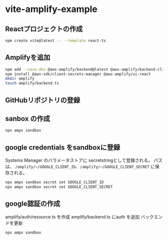 # vite-amplify-example

## Reactプロジェクトの作成

```bash
npm create vite@latest -- --template react-ts
```

## Amplifyを追加

```bash
npm add --save-dev @aws-amplify/backend@latest @aws-amplify/backend-cli@latest
npm install @aws-sdk/client-secrets-manager @aws-amplify/ui-react
mkdir amplify
touch amplify/backend.ts
```

## GitHubリポジトリの登録

## sanbox の作成

```bash
npx ampx sandbox
```

## google credentials をsandboxに登録

Systems Manager のパラメータストアに secretstringとして登録される。
パスは、 `/amplify/~/GOOGLE_CLIENT_ID`、`/amplify/~/GOOGLE_CLIENT_SECRET` に保存される。

```bash
npx ampx sandbox secret set GOOGLE_CLIENT_ID
npx ampx sandbox secret set GOOGLE_CLIENT_SECRET
```

## google認証の作成


amplify/auth/resource.ts を作成
amplify/backend.ts にauth を追加
バックエンドを更新

```bash
npx ampx sandbox
```
